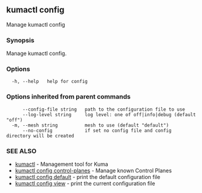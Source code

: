 ## kumactl config

Manage kumactl config

### Synopsis

Manage kumactl config.

### Options

```
  -h, --help   help for config
```

### Options inherited from parent commands

```
      --config-file string   path to the configuration file to use
      --log-level string     log level: one of off|info|debug (default "off")
  -m, --mesh string          mesh to use (default "default")
      --no-config            if set no config file and config directory will be created
```

### SEE ALSO

* [kumactl](kumactl.md)	 - Management tool for Kuma
* [kumactl config control-planes](kumactl_config_control-planes.md)	 - Manage known Control Planes
* [kumactl config default](kumactl_config_default.md)	 - print the default configuration file
* [kumactl config view](kumactl_config_view.md)	 - print the current configuration file

